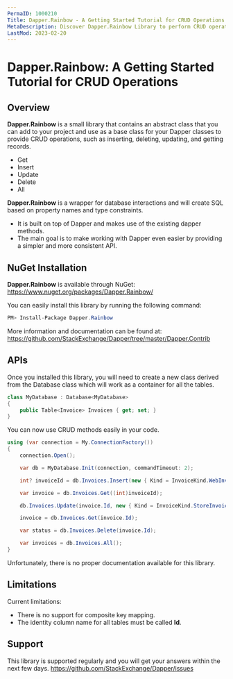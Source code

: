 ```yaml
---
PermaID: 1000210
Title: Dapper.Rainbow - A Getting Started Tutorial for CRUD Operations
MetaDescription: Discover Dapper.Rainbow Library to perform CRUD operations such as Get, Insert, Update, Delete, All. Learn about Dapper.Rainbow limitations and how to install it with NuGet.
LastMod: 2023-02-20
---
```


# Dapper.Rainbow: A Getting Started Tutorial for CRUD Operations

## Overview

**Dapper.Rainbow** is a small library that contains an abstract class that you can add to your project and use as a base class for your Dapper classes to provide CRUD operations, such as inserting, deleting, updating, and getting records.

- Get
- Insert
- Update
- Delete
- All

**Dapper.Rainbow** is a wrapper for database interactions and will create SQL based on property names and type constraints.

 - It is built on top of Dapper and makes use of the existing dapper methods. 
 - The main goal is to make working with Dapper even easier by providing a simpler and more consistent API.

## NuGet Installation

**Dapper.Rainbow** is available through NuGet: <a href="https://www.nuget.org/packages/Dapper.Rainbow/" target="_blank">https://www.nuget.org/packages/Dapper.Rainbow/</a>

You can easily install this library by running the following command:
```csharp
PM> Install-Package Dapper.Rainbow
```

More information and documentation can be found at: <a href="https://github.com/StackExchange/Dapper/tree/master/Dapper.Contrib">https://github.com/StackExchange/Dapper/tree/master/Dapper.Contrib</a>

## APIs

Once you installed this library, you will need to create a new class derived from the Database<T> class which will work as a container for all the tables.

```csharp
class MyDatabase : Database<MyDatabase>
{
    public Table<Invoice> Invoices { get; set; }
}
```

You can now use CRUD methods easily in your code.

```csharp
using (var connection = My.ConnectionFactory())
{
    connection.Open();

    var db = MyDatabase.Init(connection, commandTimeout: 2);

    int? invoiceId = db.Invoices.Insert(new { Kind = InvoiceKind.WebInvoice, Code = "Insert_Single_1" });

    var invoice = db.Invoices.Get((int)invoiceId);

    db.Invoices.Update(invoice.Id, new { Kind = InvoiceKind.StoreInvoice, Code = "Update_Single_1" });

    invoice = db.Invoices.Get(invoice.Id);

    var status = db.Invoices.Delete(invoice.Id);

    var invoices = db.Invoices.All();
}
```

Unfortunately, there is no proper documentation available for this library.

## Limitations

Current limitations:

- There is no support for composite key mapping.
- The identity column name for all tables must be called **Id**.

## Support

This library is supported regularly and you will get your answers within the next few days. <a href="https://github.com/StackExchange/Dapper/issues">https://github.com/StackExchange/Dapper/issues</a>